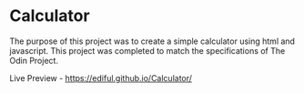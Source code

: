 # Calculator
The purpose of this project was to create a simple calculator using html and javascript.
This project was completed to match the specifications of The Odin Project.

Live Preview - https://ediful.github.io/Calculator/
